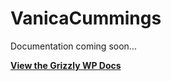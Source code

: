 # VanicaCummings

Documentation coming soon...

**[View the Grizzly WP Docs](https://bitbucket.org/madebygrizzly/grizzly-wp-wiki/wiki/Home)**
